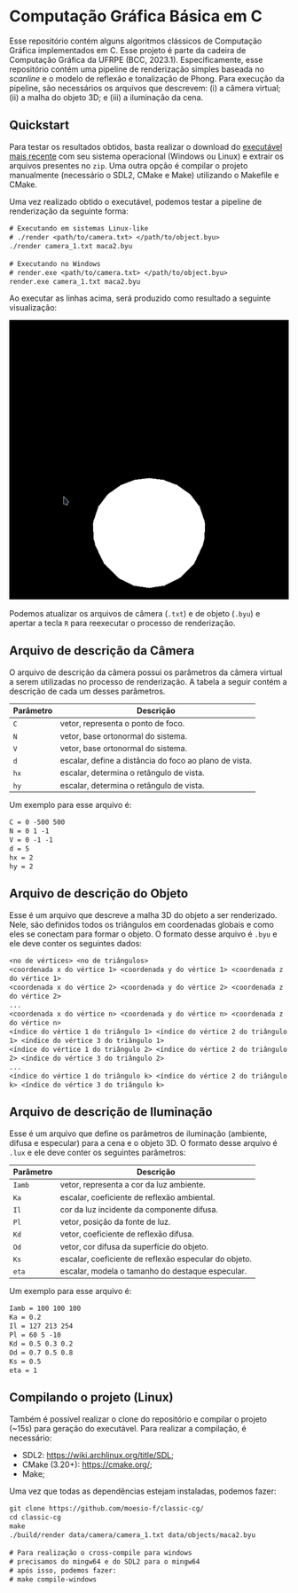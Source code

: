 # Computação Gráfica Básica em C

Esse repositório contém alguns algoritmos clássicos de Computação Gráfica implementados em C. Esse projeto é parte da cadeira de Computação Gráfica da UFRPE (BCC, 2023.1). Especificamente, esse repositório contém uma pipeline de renderização simples baseada no *scanline* e o modelo de reflexão e tonalização de Phong. Para execução da pipeline, são necessários os arquivos que descrevem: (i) a câmera virtual; (ii) a malha do objeto 3D; e (iii) a iluminação da cena.

## Quickstart

Para testar os resultados obtidos, basta realizar o download do [executável mais recente](https://github.com/moesio-f/classic-cg/releases) com seu sistema operacional (Windows ou Linux) e extrair os arquivos presentes no `zip`. Uma outra opção é compilar o projeto manualmente (necessário o SDL2, CMake e Make) utilizando o Makefile e CMake.

Uma vez realizado obtido o executável, podemos testar a pipeline de renderização da seguinte forma:

```console
# Executando em sistemas Linux-like
# ./render <path/to/camera.txt> </path/to/object.byu>
./render camera_1.txt maca2.byu

# Executando no Windows
# render.exe <path/to/camera.txt> </path/to/object.byu>
render.exe camera_1.txt maca2.byu
```

Ao executar as linhas acima, será produzido como resultado a seguinte visualização:

![](.github/img/1va_maca2.png)

Podemos atualizar os arquivos de câmera (`.txt`) e de objeto (`.byu`) e apertar a tecla `R` para reexecutar o processo de renderização.

## Arquivo de descrição da Câmera

O arquivo de descrição da câmera possui os parâmetros da câmera virtual a serem utilizadas no processo de renderização. A tabela a seguir contém a descrição de cada um desses parâmetros.

| Parâmetro | Descrição |
| --- | --- |
| `C` | vetor, representa o ponto de foco. | 
| `N` | vetor, base ortonormal do sistema. |
| `V` | vetor, base ortonormal do sistema. |
| `d` | escalar, define a distância do foco ao plano de vista. |
| `hx`| escalar, determina o retângulo de vista. |
| `hy`| escalar, determina o retângulo de vista. |


Um exemplo para esse arquivo é:

```
C = 0 -500 500
N = 0 1 -1
V = 0 -1 -1
d = 5
hx = 2
hy = 2
```

## Arquivo de descrição do Objeto

Esse é um arquivo que descreve a malha 3D do objeto a ser renderizado. Nele, são definidos todos os triângulos em coordenadas globais e como eles se conectam para formar o objeto. O formato desse arquivo é `.byu` e ele deve conter os seguintes dados:

```
<no de vértices> <no de triângulos>
<coordenada x do vértice 1> <coordenada y do vértice 1> <coordenada z do vértice 1>
<coordenada x do vértice 2> <coordenada y do vértice 2> <coordenada z do vértice 2>
...
<coordenada x do vértice n> <coordenada y do vértice n> <coordenada z do vértice n>
<índice do vértice 1 do triângulo 1> <índice do vértice 2 do triângulo 1> <índice do vértice 3 do triângulo 1>
<índice do vértice 1 do triângulo 2> <índice do vértice 2 do triângulo 2> <índice do vértice 3 do triângulo 2>
...
<índice do vértice 1 do triângulo k> <índice do vértice 2 do triângulo k> <índice do vértice 3 do triângulo k>
```

## Arquivo de descrição de Iluminação

Esse é um arquivo que define os parâmetros de iluminação (ambiente, difusa e especular) para a cena e o objeto 3D. O formato desse arquivo é `.lux` e ele deve conter os seguintes parâmetros:

| Parâmetro | Descrição |
| --- | --- |
| `Iamb` | vetor, representa a cor da luz ambiente. | 
| `Ka` | escalar, coeficiente de reflexão ambiental. |
| `Il` | cor da luz incidente da componente difusa. |
| `Pl` | vetor, posição da fonte de luz. |
| `Kd`| vetor, coeficiente de reflexão difusa. |
| `Od`| vetor, cor difusa da superfície do objeto. |
| `Ks`| escalar, coeficiente de reflexão especular do objeto. |
| `eta`| escalar, modela o tamanho do destaque especular. |


Um exemplo para esse arquivo é:

```
Iamb = 100 100 100
Ka = 0.2
Il = 127 213 254
Pl = 60 5 -10
Kd = 0.5 0.3 0.2
Od = 0.7 0.5 0.8
Ks = 0.5
eta = 1
```

## Compilando o projeto (Linux)

Também é possível realizar o clone do repositório e compilar o projeto (~15s) para geração do executável. Para realizar a compilação, é necessário:

- SDL2: https://wiki.archlinux.org/title/SDL;
- CMake (3.20+): https://cmake.org/;
- Make;

Uma vez que todas as dependências estejam instaladas, podemos fazer:

```console
git clone https://github.com/moesio-f/classic-cg/
cd classic-cg
make
./build/render data/camera/camera_1.txt data/objects/maca2.byu

# Para realização o cross-compile para windows
# precisamos do mingw64 e do SDL2 para o mingw64
# após isso, podemos fazer:
# make compile-windows
```
